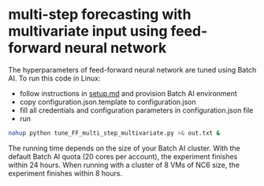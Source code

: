 # multi-step forecasting with multivariate input using feed-forward neural network

The hyperparameters of feed-forward neural network are tuned using Batch AI. To run this code in Linux:
* follow instructions in [setup.md](./setup.md) and provision Batch AI environment
* copy configuration.json.template to configuration.json
* fill all credentials and configuration parameters in configuration.json file
* run
```bash
nohup python tune_FF_multi_step_multivariate.py >& out.txt &
```

The running time depends on the size of your Batch AI cluster. With the default Batch AI quota (20 cores per account), the experiment finishes 
within 24 hours. When running with a cluster of 8 VMs of NC6 size, the experiment finishes within 8 hours.
